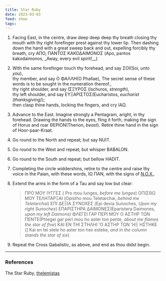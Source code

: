```yaml
---
title: Star Ruby
date: 2023-03-03
feed: show
tags:
---
```

1. Facing East, in the centre, draw deep deep deep thy breath closing thy mouth with thy right forefinger prest against thy lower lip. Then dashing down the hand with a great sweep back and out, expelling forcibly thy breath, cry ΑΠΟ, ΠΑΝΤΟΣ ΚΑΚΟΔΑΙΜΟΝΟΣ (Apo, pantos kakodaimonos, _Away, every evil spirit!__)
2. With the same forefinger touch thy forehead, and say ΣΟΙ(Soi, _unto you_),  
    thy member, and say Ο ΦΑΛΛΗ(O Phallae), The secret sense of these words is to be sought in the numeration thereof.,  
    thy right shoulder, and say ΙΣΞΥΡΟΣ (Ischuros, _strength_),  
    thy left shoulder, and say ΕΥΞΑΡΙΣΤΟΣ(Eucharistos, _eucharist (thanksgiving)_);  
    then clasp thine hands, locking the fingers, and cry ΙΑΩ.
3. Advance to the East. Imagine strongly a Pentagram, aright, in thy forehead. Drawing the hands to the eyes, fling it forth, making the sign of Horus and roar ΘΕΡΙΟΝ(Therion, _beast_). Retire thine hand in the sign of Hoor-paar-Kraat.
4. Go round to the North and repeat; but say NUIT.
5. Go round to the West and repeat; but whisper BABALON.
6. Go round to the South and repeat; but bellow HADIT.
7. Completing the circle widdershins, retire to the centre and raise thy voice in the Paian, with these words, ΙΩ ΠΑΝ, with the signs of [N.O.X.](https://www.thelemistas.org/en/Documents/nox).
8. Extend the arms in the form of a Tau and say low but clear:
    
    > ΠΡΟ ΜΟΥ ΙΥΓΓΕΣ ( Pro mou Iunges, _before me Iunges_) 
    > ΟΠΙΣΘΩ ΜΟΥ ΤΕΛΗΤΑΡΞΑΙ (Opistho mou Teletarchai, _behind me Teletarchai_)
    > ΕΠΙ ΔΕΞΙΑ ΣΥΝΟΧΕΣ (Epi dexia Sunoches, _Upon my right Sunoches_)
    > ΕΠΑΡΙΣΤΗΡΑ ΔΑΙΜΟΝΕΣ(Eparistera Daimones, _upon my left Daimons_)
    > ΦΛΕΓΕΙ ΓΑΡ ΠΕΡΙ ΜΟΥ Ο ΑΣΤΗΡ ΤΩΝ ΠΕΝΤΕ(Phlegei gar peri mou ho aster ton pente, _about me flames the star of five_)
    > ΚΑΙ ΕΝ ΤΗΙ ΣΤΗΛΗΙ 'Ο ΑΣΤΗΡ ΤΩΝ 'ΗΞ ΗΣΤΗΚΕ (] Kai en tei stele ho aster ton hex esteke, _and in the column stands the star of six_)
    
9. Repeat the Cross Qabalistic, as above, and end as thou didst begin.

___
### References
The Star Ruby, [thelemistas](https://www.thelemistas.org/en/rituals/StarRuby)
